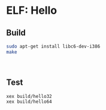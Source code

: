 # ELF: Hello

## Build

```sh
sudo apt-get install libc6-dev-i386
make
```

<br />

## Test

```sh
xex build/hello32
xex build/hello64
```